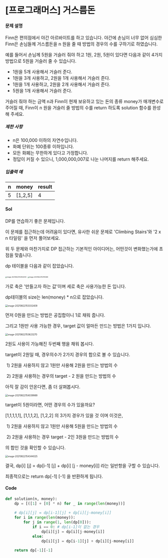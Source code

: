# [프로그래머스] 거스름돈

[문제링크]:https://programmers.co.kr/learn/courses/30/lessons/12907



#### 문제 설명

Finn은 편의점에서 야간 아르바이트를 하고 있습니다. 야간에 손님이 너무 없어 심심한 Finn은 손님들께 거스름돈을 n 원을 줄 때 방법의 경우의 수를 구하기로 하였습니다.

예를 들어서 손님께 5원을 거슬러 줘야 하고 1원, 2원, 5원이 있다면 다음과 같이 4가지 방법으로 5원을 거슬러 줄 수 있습니다.

- 1원을 5개 사용해서 거슬러 준다.
- 1원을 3개 사용하고, 2원을 1개 사용해서 거슬러 준다.
- 1원을 1개 사용하고, 2원을 2개 사용해서 거슬러 준다.
- 5원을 1개 사용해서 거슬러 준다.

거슬러 줘야 하는 금액 n과 Finn이 현재 보유하고 있는 돈의 종류 money가 매개변수로 주어질 때, Finn이 n 원을 거슬러 줄 방법의 수를 return 하도록 solution 함수를 완성해 주세요.

##### 제한 사항

- n은 100,000 이하의 자연수입니다.
- 화폐 단위는 100종류 이하입니다.
- 모든 화폐는 무한하게 있다고 가정합니다.
- 정답이 커질 수 있으니, 1,000,000,007로 나눈 나머지를 return 해주세요.



##### 입출력 예

| n    | money   | result |
| ---- | ------- | ------ |
| 5    | [1,2,5] | 4      |







#### Sol

DP를 연습하기 좋은 문제입니다.

이 문제를 접근하는데 어려움이 있다면, 유사한 쉬운 문제로 'Climbing Stairs'와 '2 x n 타일링' 을 먼저 풀어보세요.

[Climbing Stairs]: https://leetcode.com/problems/climbing-stairs/
[2 x n 타일링]: https://programmers.co.kr/learn/courses/30/lessons/12900





위 두 문제와 마찬가지로 DP 접근하는 기본적인 아이디어는, 어떤것이 변화했는가에 초점을 맞춥니다.

dp 테이블을 다음과 같이 잡았습니다.

 <img src="C:\Program Files\Typora\[programmers] changes\image-20210622153052430.png" alt="image-20210622153052430" style="zoom: 33%;" /> <img src="C:\Program Files\Typora\[programmers] changes\image-20210622153119369.png" alt="image-20210622153119369" style="zoom:33%;" />

가로 축은 '만들고자 하는 값'이며 세로 축은 사용가능한 돈 입니다.

dp테이블의 size는 len(money) * n으로 잡았습니다.





<img src="C:\Program Files\Typora\[programmers] changes\image-20210622153332409.png" alt="image-20210622153332409" style="zoom:50%;" />

먼저 0원을 만드는 방법은 공집합이니 1로 채워 줍니다.

그리고 1원만 사용 가능한 경우, target 값이 얼마든 만드는 방법은 1가지 입니다.





<img src="C:\Program Files\Typora\[programmers] changes\image-20210622153623270.png" alt="image-20210622153623270" style="zoom:50%;" />

2원도 사용이 가능해진 두번째 행을 채워 봅시다.

target이 2원일 때, 경우의수가 2가지 경우의 합으로 볼 수 있습니다. 

​	1) 2원을 사용하지 않고 1원만 사용해 2원을 만드는 방법의 수

​	2) 2원을 사용하는 경우의 target - 2 원을 만드는 방법의 수





아직 잘 감이 안온다면, 좀 더 살펴봅시다.

<img src="C:\Program Files\Typora\[programmers] changes\image-20210622154039989.png" alt="image-20210622154039989" style="zoom:50%;" />

target이 5원이라면, 어떤 경우의 수가 있을까요?

[1,1,1,1,1], [1,1,1,2], [1,2,2] 의 3가지 경우가 있을 것 이며 이것은,

​	1) 2원을 사용하지 않고 1원만 사용해 5원을 만드는 방법의 수

​	2) 2원을 사용하는 경우 target - 2인  3원을 만드는 방법의 수

의 합인 것을 확인할 수 있습니다.





<img src="C:\Program Files\Typora\[programmers] changes\image-20210622154344025.png" alt="image-20210622154344025" style="zoom:50%;" />

결국, dp[i] [j] = dp[i-1] [j] + dp[i] [j - money[i]] 라는 일반항을 구할 수 있습니다. 

최종적으로는 return dp[-1] [-1] 을 반환하게 됩니다.







#### Code

```python
def solution(n, money):
    dp = [([1] + [0] * n) for _ in range(len(money))]
    
    # dp[i][j] = dp[i-1][j] + dp[i][j-money[i]]
    for i in range(len(money)):
        for j in range(1, len(dp[0])): 
            if i == 0: # dp[i-1]이 없는 경우
                dp[i][j] = dp[i][j-money[i]]
            else:
                dp[i][j] = dp[i-1][j] + dp[i][j-money[i]]
    
    return dp[-1][-1]

```



